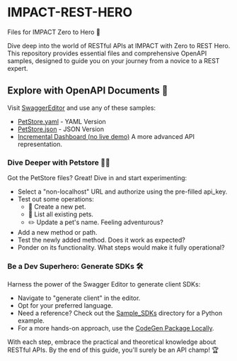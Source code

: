# IMPACT-REST-HERO
Files for IMPACT Zero to Hero 🚀

Dive deep into the world of RESTful APIs at IMPACT with Zero to REST Hero. This repository provides essential files and comprehensive OpenAPI samples, designed to guide you on your journey from a novice to a REST expert.

## Explore with OpenAPI Documents 📄

Visit [SwaggerEditor](https://editor.swagger.io/) and use any of these samples:

* [PetStore.yaml](./Sample_OAS/petStore-1.0.0-rev1.yaml) - YAML Version
* [PetStore.json](./Sample_OAS/petStore-1.0.0-rev1.json) - JSON Version
* [Incremental Dashboard (no live demo)](./Sample_OAS/incremental_dashboard-1.26.0-rev4.yaml) A more advanced API representation.

### Dive Deeper with Petstore 🐶🐱

Got the PetStore files? Great! Dive in and start experimenting:

* Select a "non-localhost" URL and authorize using the pre-filled api_key.
* Test out some operations:
  - 🐾 Create a new pet.
  - 📜 List all existing pets.
  - ✏️ Update a pet's name.
Feeling adventurous?
* Add a new method or path.
* Test the newly added method. Does it work as expected?
* Ponder on its functionality. What steps would make it fully operational?

### Be a Dev Superhero: Generate SDKs 🛠

Harness the power of the Swagger Editor to generate client SDKs:

* Navigate to "generate client" in the editor.
* Opt for your preferred language.
* Need a reference? Check out the [Sample_SDKs](./Sample_SDKs) directory for a Python example.
* For a more hands-on approach, use the [CodeGen Package Locally](https://github.com/swagger-api/swagger-codegen).

With each step, embrace the practical and theoretical knowledge about RESTful APIs. By the end of this guide, you'll surely be an API champ! 🏆